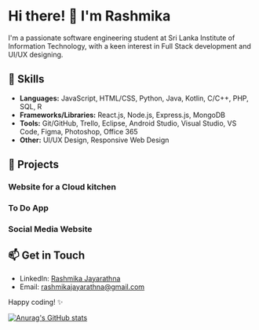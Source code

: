 # Hi there! 👋 I'm Rashmika

I'm a passionate software engineering student at Sri Lanka Institute of Information Technology, with a keen interest in Full Stack development and UI/UX designing.

## 🔧 Skills

- **Languages:** JavaScript, HTML/CSS, Python, Java, Kotlin, C/C++, PHP, SQL, R
- **Frameworks/Libraries:** React.js, Node.js, Express.js, MongoDB
- **Tools:** Git/GitHub, Trello, Eclipse, Android Studio, Visual Studio, VS Code, Figma, Photoshop, Office 365 
- **Other:** UI/UX Design, Responsive Web Design

## 🚀 Projects

### Website for a Cloud kitchen

### To Do App

### Social Media Website

## 📫 Get in Touch

- LinkedIn: [Rashmika Jayarathna](www.linkedin.com/in/rashmika-jayarathna)
- Email: rashmikajayarathna@gmail.com


Happy coding! ✨

[![Anurag's GitHub stats](https://github-readme-stats.vercel.app/api?username=Rashmika-Jayarathna&show_icons=true&theme=radical)](https://github.com/anuraghazra/github-readme-stats)

